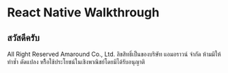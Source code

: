 
# React Native Walkthrough

## สวัสดีครับ




All Right Reserved Amaround Co., Ltd.
ลิขสิทธิ์เป็นของบริษัท แอมอราวน์ จำกัด ห้ามมิให้ทำซ้ำ ดัดแปลง หรืือใช้ประโยชน์ในเชิงพาณิชย์โดยมิได้รับอนุญาติ

